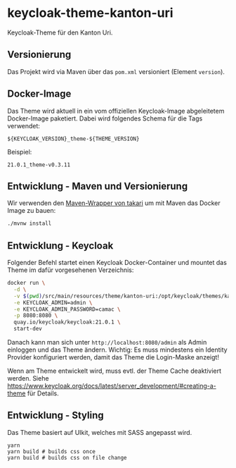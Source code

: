 # keycloak-theme-kanton-uri

Keycloak-Theme für den Kanton Uri.

## Versionierung

Das Projekt wird via Maven über das `pom.xml` versioniert (Element `version`).

## Docker-Image

Das Theme wird aktuell in ein vom offiziellen Keycloak-Image abgeleitetem Docker-Image paketiert.
Dabei wird folgendes Schema für die Tags verwendet:

```
${KEYCLOAK_VERSION}_theme-${THEME_VERSION}
```

Beispiel:

```
21.0.1_theme-v0.3.11
```

## Entwicklung - Maven und Versionierung

Wir verwenden den [Maven-Wrapper von takari](https://github.com/takari/maven-wrapper) um mit Maven das Docker Image zu bauen:

```sh
./mvnw install
```

## Entwicklung - Keycloak

Folgender Befehl startet einen Keycloak Docker-Container und mountet das Theme im dafür vorgesehenen Verzeichnis:

```bash
docker run \
  -d \
  -v $(pwd)/src/main/resources/theme/kanton-uri:/opt/keycloak/themes/kanton-uri \
  -e KEYCLOAK_ADMIN=admin \
  -e KEYCLOAK_ADMIN_PASSWORD=camac \
  -p 8080:8080 \
  quay.io/keycloak/keycloak:21.0.1 \
  start-dev

```

Danach kann man sich unter `http://localhost:8080/admin` als Admin einloggen und das Theme ändern. Wichtig: Es muss mindestens ein Identity Provider konfiguriert werden, damit das Theme die Login-Maske anzeigt!

Wenn am Theme entwickelt wird, muss evtl. der Theme Cache deaktiviert werden. Siehe https://www.keycloak.org/docs/latest/server_development/#creating-a-theme für Details.

## Entwicklung - Styling

Das Theme basiert auf UIkit, welches mit SASS angepasst wird.

```
yarn
yarn build # builds css once
yarn build # builds css on file change
```

